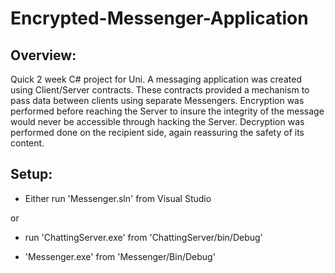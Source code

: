 # Encrypted-Messenger-Application

## Overview:
Quick 2 week C# project for Uni. A messaging application was created using Client/Server contracts. These contracts provided a mechanism to pass data between clients using separate Messengers. Encryption was performed before reaching the Server to insure the integrity of the message would never be accessible through hacking the Server. Decryption was performed done on the recipient side, again reassuring the safety of its content. 

## Setup:

- Either run 'Messenger.sln' from Visual Studio

or

- run 'ChattingServer.exe' from 'ChattingServer/bin/Debug'

- 'Messenger.exe' from 'Messenger/Bin/Debug'
